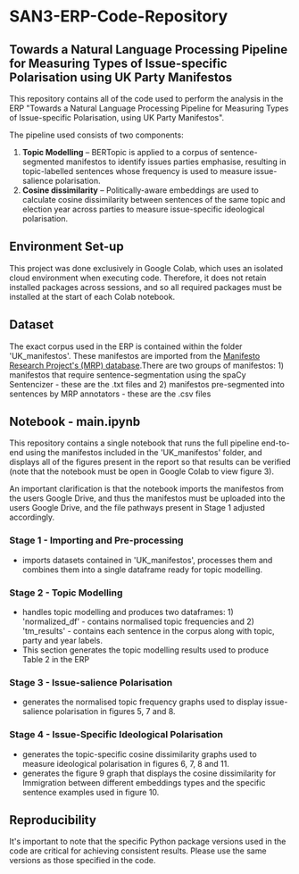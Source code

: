 # SAN3-ERP-Code-Repository

## Towards a Natural Language Processing Pipeline for Measuring Types of Issue-specific Polarisation using UK Party Manifestos

This repository contains all of the code used to perform the analysis in the ERP "Towards a Natural Language Processing Pipeline for Measuring Types of Issue-specific Polarisation, using UK Party Manifestos". 

The pipeline used consists of two components:
1)	**Topic Modelling** – BERTopic is applied to a corpus of sentence-segmented manifestos to identify issues parties emphasise, resulting in topic-labelled sentences whose frequency is used to measure issue-salience polarisation.
2)	**Cosine dissimilarity** – Politically-aware embeddings are used to calculate cosine dissimilarity between sentences of the same topic and election year across parties to measure issue-specific ideological polarisation.

## Environment Set-up
This project was done exclusively in Google Colab, which uses an isolated cloud environment when executing code. Therefore, it does not retain installed packages across sessions, and so all required packages must be installed at the start of each Colab notebook.

## Dataset
The exact corpus used in the ERP is contained within the folder 'UK_manifestos'. These manifestos are imported from the [Manifesto Research Project's (MRP) database](https://visuals.manifesto-project.wzb.eu/mpdb-shiny/cmp_dashboard_dataset/).There are two groups of manifestos: 1) manifestos that require sentence-segmentation using the spaCy Sentencizer - these are the .txt files and 2) manifestos pre-segmented into sentences by MRP annotators - these are the .csv files

## Notebook - main.ipynb
This repository contains a single notebook that runs the full pipeline end-to-end using the manifestos included in the 'UK_manifestos' folder, and displays all of the figures present in the report so that results can be verified (note that the notebook must be open in Google Colab to view figure 3).

An important clarification is that the notebook imports the manifestos from the users Google Drive, and thus the manifestos must be uploaded into the users Google Drive, and the file pathways present in Stage 1 adjusted accordingly.


### Stage 1 - Importing and Pre-processing
- imports datasets contained in 'UK_manifestos', processes them and combines them into a single dataframe ready for topic modelling.

### Stage 2 - Topic Modelling
- handles topic modelling and produces two dataframes: 1) 'normalized_df' - contains normalised topic frequencies and 2) 'tm_results' - contains each sentence in the corpus along with topic, party and year labels.
- This section generates the topic modelling results used to produce Table 2 in the ERP

### Stage 3 - Issue-salience Polarisation
- generates the normalised topic frequency graphs used to display issue-salience polarisation in figures 5, 7 and 8.

### Stage 4 - Issue-Specific Ideological Polarisation
- generates the topic-specific cosine dissimilarity graphs used to measure ideological polarisation in figures 6, 7, 8 and 11.
- generates the figure 9 graph that displays the cosine dissimilarity for Immigration between different embeddings types and the specific sentence examples used in figure 10.


## Reproducibility
It's important to note that the specific Python package versions used in the code are critical for achieving consistent results. Please use the same versions as those specified in the code.

